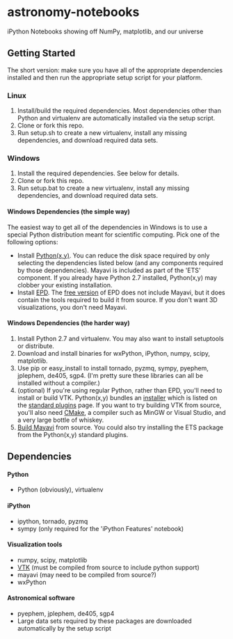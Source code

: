 astronomy-notebooks
===================

iPython Notebooks showing off NumPy, matplotlib, and our universe

Getting Started
---------------
The short version: make sure you have all of the appropriate dependencies installed and then run the appropriate setup script for your platform.

### Linux
1. Install/build the required dependencies. Most dependencies other than Python and virtualenv are automatically installed via the setup script.
2. Clone or fork this repo.
3. Run setup.sh to create a new virtualenv, install any missing dependencies, and download required data sets.

### Windows
1. Install the required dependencies. See below for details.
2. Clone or fork this repo.
3. Run setup.bat to create a new virtualenv, install any missing dependencies, and download required data sets.

#### Windows Dependencies (the simple way)
The easiest way to get all of the dependencies in Windows is to use a special Python distribution meant for scientific computing. Pick one of the following options:
- Install [Python(x,y)][pxy]. You can reduce the disk space required by only selecting the dependencies listed below (and any components required by those dependencies). Mayavi is included as part of the 'ETS' component. If you already have Python 2.7 installed, Python(x,y) may clobber your existing installation.
- Install [EPD][epd]. The [free version][epd-free] of EPD does not include Mayavi, but it does contain the tools required to build it from source. If you don't want 3D visualizations, you don't need Mayavi.

#### Windows Dependencies (the harder way)
1. Install Python 2.7 and virtualenv. You may also want to install setuptools or distribute.
2. Download and install binaries for wxPython, iPython, numpy, scipy, matplotlib.
3. Use pip or easy_install to install tornado, pyzmq, sympy, pyephem, jplephem, de405, sgp4. (I'm pretty sure these libraries can all be installed without a compiler.)
4. (optional) If you're using regular Python, rather than EPD, you'll need to install or build VTK. Python(x,y) bundles an [installer][vtk-bin] which is listed on the [standard plugins][pxy-plug] page. If you want to try building VTK from source, you'll also need [CMake][cmake], a compiler such as MinGW or Visual Studio, and a very large bottle of whiskey.
5. [Build Mayavi][mayavi] from source. You could also try installing the ETS package from the Python(x,y) standard plugins.

Dependencies
------------

#### Python
- Python (obviously), virtualenv

#### iPython
- ipython, tornado, pyzmq
- sympy (only required for the 'iPython Features' notebook)

#### Visualization tools
- numpy, scipy, matplotlib
- [VTK][vtk] (must be compiled from source to include python support)
- mayavi (may need to be compiled from source?)
- wxPython

#### Astronomical software
- pyephem, jplephem, de405, sgp4
- Large data sets required by these packages are downloaded automatically by the setup script

[pxy]: http://code.google.com/p/pythonxy/
[epd]: http://www.enthought.com/products/epd.php
[epd-free]: http://www.enthought.com/products/epd_free.php
[vtk-bin]: http://pythonxy.googlecode.com/files/vtk-5.10.0_py27.exe
[pxy-plug]: http://code.google.com/p/pythonxy/wiki/StandardPlugins
[cmake]: http://www.cmake.org/
[mayavi]: http://docs.enthought.com/mayavi/mayavi/installation.html
[vtk]: http://www.vtk.org/VTK/resources/software.html
